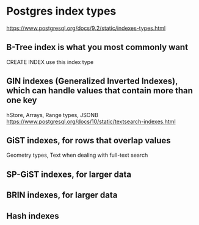 # Postgres index types
https://www.postgresql.org/docs/9.2/static/indexes-types.html

## B-Tree index is what you most commonly want
CREATE INDEX use this index type

## GIN indexes (Generalized Inverted Indexes), which can handle values that contain more than one key
hStore, Arrays, Range types, JSONB
https://www.postgresql.org/docs/10/static/textsearch-indexes.html

## GiST indexes, for rows that overlap values
Geometry types, Text when dealing with full-text search

## SP-GiST indexes, for larger data

## BRIN indexes, for larger data

## Hash indexes
